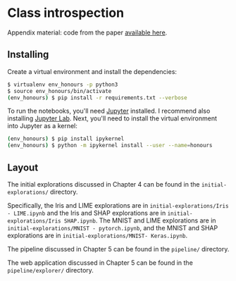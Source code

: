 # Class introspection

Appendix material: code from the paper [available here](https://misc.ka.ge/honours.pdf).

## Installing

Create a virtual environment and install the dependencies:

```sh
$ virtualenv env_honours -p python3
$ source env_honours/bin/activate
(env_honours) $ pip install -r requirements.txt --verbose
```

To run the notebooks, you'll need [Jupyter](https://jupyter.org) installed. I recommend also
installing [Jupyter Lab](https://jupyterlab.readthedocs.io/en/stable/). Next, you'll need
to install the virtual environment into Jupyter as a kernel:

```sh
(env_honours) $ pip install ipykernel
(env_honours) $ python -m ipykernel install --user --name=honours
```

## Layout

The initial explorations discussed in Chapter 4 can be found in the `initial-explorations/` directory.

Specifically, the Iris and LIME explorations are in `initial-explorations/Iris - LIME.ipynb` and the Iris and SHAP explorations are in `initial-explorations/Iris SHAP.ipynb`. The MNIST and LIME explorations are in
`initial-explorations/MNIST - pytorch.ipynb`, and the MNIST and SHAP explorations are in
`initial-explorations/MNIST- Keras.ipynb`.

The pipeline discussed in Chapter 5 can be found in the `pipeline/` directory.

The web application discussed in Chapter 5 can be found in the `pipeline/explorer/` directory.
